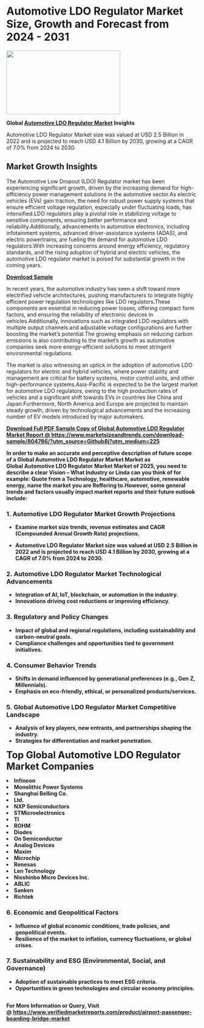 <H1>Automotive LDO Regulator Market Size, Growth and Forecast from 2024 - 2031</H1><img class="aligncenter size-medium wp-image-584254" src="https://thirdeyenews.in/wp-content/uploads/2024/09/Global-Market-Research-300x168.jpeg" alt="" width="300" height="168" /><p><strong>Global&nbsp;<a href="https://www.marketsizeandtrends.com/download-sample/804786/?utm_source=Github8j?utm_medium=225">Automotive LDO Regulator Market</a> Insights</strong></p><p>Automotive LDO Regulator Market size was valued at USD 2.5 Billion in 2022 and is projected to reach USD 4.1 Billion by 2030, growing at a CAGR of 7.0% from 2024 to 2030.</p><p><h2>Market Growth Insights</h2> <p>The Automotive Low Dropout (LDO) Regulator market has been experiencing significant growth, driven by the increasing demand for high-efficiency power management solutions in the automotive sector.As electric vehicles (EVs) gain traction, the need for robust power supply systems that ensure efficient voltage regulation, especially under fluctuating loads, has intensified.LDO regulators play a pivotal role in stabilizing voltage to sensitive components, ensuring better performance and reliability.Additionally, advancements in automotive electronics, including infotainment systems, advanced driver-assistance systems (ADAS), and electric powertrains, are fueling the demand for automotive LDO regulators.With increasing concerns around energy efficiency, regulatory standards, and the rising adoption of hybrid and electric vehicles, the automotive LDO regulator market is poised for substantial growth in the coming years.</p> <p><strong><a href="#">Download Sample</a></strong></p> <p>In recent years, the automotive industry has seen a shift toward more electrified vehicle architectures, pushing manufacturers to integrate highly efficient power regulation technologies like LDO regulators.These components are essential in reducing power losses, offering compact form factors, and ensuring the reliability of electronic devices in vehicles.Additionally, innovations such as integrated LDO regulators with multiple output channels and adjustable voltage configurations are further boosting the market’s potential.The growing emphasis on reducing carbon emissions is also contributing to the market’s growth as automotive companies seek more energy-efficient solutions to meet stringent environmental regulations.</p> <p>The market is also witnessing an uptick in the adoption of automotive LDO regulators for electric and hybrid vehicles, where power stability and management are critical for battery systems, motor control units, and other high-performance systems.Asia-Pacific is expected to be the largest market for automotive LDO regulators, owing to the high production rates of vehicles and a significant shift towards EVs in countries like China and Japan.Furthermore, North America and Europe are projected to maintain steady growth, driven by technological advancements and the increasing number of EV models introduced by major automakers.</p> <p><strong><a href="#"></p><p><span class=""><strong>Download Full PDF Sample Copy of Global Automotive LDO Regulator Market Report</strong> @ <a href="https://www.marketsizeandtrends.com/download-sample/804786/?utm_source=Github8j?utm_medium=225" target="_blank">https://www.marketsizeandtrends.com/download-sample/804786/?utm_source=Github8j?utm_medium=225</a></span></p><p>In order to make an accurate and perceptive description of future scope of a Global&nbsp;Automotive LDO Regulator Market Market as Global&nbsp;Automotive LDO Regulator Market Market of 2025, you need to describe a clear Vision &ndash; What Industry or Linda can you think of for example: Quote from a Technology, healthcare, automotive, renewable energy, name the market you are Reffering to.However, some general trends and factors usually impact market reports and their future outlook include:</p><h3>1.&nbsp;<strong>Automotive LDO Regulator Market Growth Projections</strong></h3><ul><li>Examine market size trends, revenue estimates and CAGR (Compounded Annual Growth Rate) projections.</li><li><p>Automotive LDO Regulator Market size was valued at USD 2.5 Billion in 2022 and is projected to reach USD 4.1 Billion by 2030, growing at a CAGR of 7.0% from 2024 to 2030.</p></li></ul><h3>2.&nbsp;<strong>Automotive LDO Regulator Market Technological Advancements</strong></h3><ul><li>Integration of AI, IoT, blockchain, or automation in the industry.</li><li>Innovations driving cost reductions or improving efficiency.</li></ul><h3>3.&nbsp;<strong>Regulatory and Policy Changes</strong></h3><ul><li>Impact of global and regional regulations, including sustainability and carbon-neutral goals.</li><li>Compliance challenges and opportunities tied to government initiatives.</li></ul><h3>4.&nbsp;<strong>Consumer Behavior Trends</strong></h3><ul><li>Shifts in demand influenced by generational preferences (e.g., Gen Z, Millennials).</li><li>Emphasis on eco-friendly, ethical, or personalized products/services.</li></ul><h3>5.&nbsp;<strong>Global Automotive LDO Regulator Market Competitive Landscape</strong></h3><ul><li>Analysis of key players, new entrants, and partnerships shaping the industry.</li><li>Strategies for differentiation and market penetration.</li></ul><p data-pm-slice="1 1 []"><span style="color: inherit; font-family: inherit; font-size: 25px;">Top Global Automotive LDO Regulator Market Companies</span></p><div class="" data-test-id=""><p><li>Infineon</li><li> Monolithic Power Systems</li><li> Shanghai Belling Co.</li><li> Ltd.</li><li> NXP Semiconductors</li><li> STMicroelectronics</li><li> TI</li><li> ROHM</li><li> Diodes</li><li> On Semiconductor</li><li> Analog Devices</li><li> Maxim</li><li> Microchip</li><li> Renesas</li><li> Len Technology</li><li> Nisshinbo Micro Devices Inc.</li><li> ABLIC</li><li> Sanken</li><li> Richtek</li></p></div><h3>6.&nbsp;<strong>Economic and Geopolitical Factors</strong></h3><ul><li>Influence of global economic conditions, trade policies, and geopolitical events.</li><li>Resilience of the market to inflation, currency fluctuations, or global crises.</li></ul><h3>7.&nbsp;<strong>Sustainability and ESG (Environmental, Social, and Governance)</strong></h3><ul><li>Adoption of sustainable practices to meet ESG criteria.</li><li>Opportunities in green technologies and circular economy principles.</li></ul><h2><strong style="font-size: 14px;">For More Information or Query, Visit @&nbsp;</strong><a style="background-color: #ffffff; font-size: 14px;" href="https://www.marketsizeandtrends.com/report/automotive-ldo-regulator-market/" target="_blank">https://www.verifiedmarketreports.com/product/airport-passenger-boarding-bridge-market</a></h2>